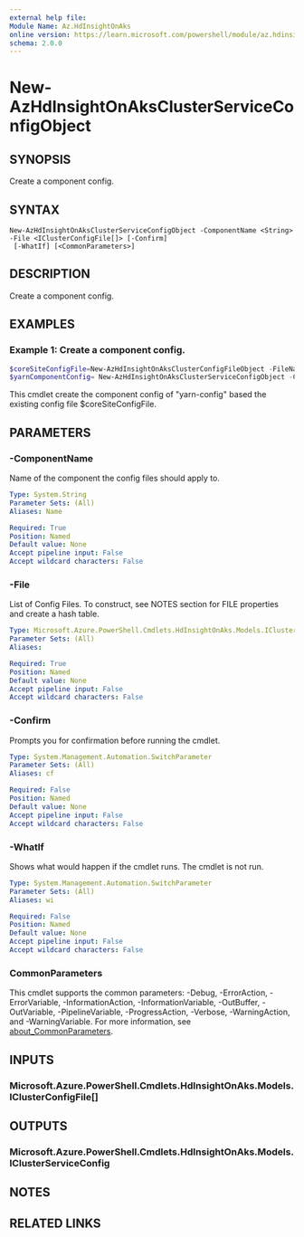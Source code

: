 ```yaml
---
external help file:
Module Name: Az.HdInsightOnAks
online version: https://learn.microsoft.com/powershell/module/az.hdinsightonaks/New-AzHdInsightOnAksClusterServiceConfigObject
schema: 2.0.0
---
```


# New-AzHdInsightOnAksClusterServiceConfigObject

## SYNOPSIS
Create a component config.

## SYNTAX

```
New-AzHdInsightOnAksClusterServiceConfigObject -ComponentName <String> -File <IClusterConfigFile[]> [-Confirm]
 [-WhatIf] [<CommonParameters>]
```

## DESCRIPTION
Create a component config.

## EXAMPLES

### Example 1: Create a component config.
```powershell
$coreSiteConfigFile=New-AzHdInsightOnAksClusterConfigFileObject -FileName "core-site.xml" -Value @{"fs.defaultFS"="abfs://testcontainer@$teststorage.dfs.core.windows.net"}
$yarnComponentConfig= New-AzHdInsightOnAksClusterServiceConfigObject -ComponentName "yarn-config" -File $coreSiteConfigFile
```

This cmdlet create the component config of "yarn-config" based the existing config file $coreSiteConfigFile.

## PARAMETERS

### -ComponentName
Name of the component the config files should apply to.

```yaml
Type: System.String
Parameter Sets: (All)
Aliases: Name

Required: True
Position: Named
Default value: None
Accept pipeline input: False
Accept wildcard characters: False
```

### -File
List of Config Files.
To construct, see NOTES section for FILE properties and create a hash table.

```yaml
Type: Microsoft.Azure.PowerShell.Cmdlets.HdInsightOnAks.Models.IClusterConfigFile[]
Parameter Sets: (All)
Aliases:

Required: True
Position: Named
Default value: None
Accept pipeline input: False
Accept wildcard characters: False
```

### -Confirm
Prompts you for confirmation before running the cmdlet.

```yaml
Type: System.Management.Automation.SwitchParameter
Parameter Sets: (All)
Aliases: cf

Required: False
Position: Named
Default value: None
Accept pipeline input: False
Accept wildcard characters: False
```

### -WhatIf
Shows what would happen if the cmdlet runs.
The cmdlet is not run.

```yaml
Type: System.Management.Automation.SwitchParameter
Parameter Sets: (All)
Aliases: wi

Required: False
Position: Named
Default value: None
Accept pipeline input: False
Accept wildcard characters: False
```

### CommonParameters
This cmdlet supports the common parameters: -Debug, -ErrorAction, -ErrorVariable, -InformationAction, -InformationVariable, -OutBuffer, -OutVariable, -PipelineVariable, -ProgressAction, -Verbose, -WarningAction, and -WarningVariable. For more information, see [about_CommonParameters](http://go.microsoft.com/fwlink/?LinkID=113216).

## INPUTS

### Microsoft.Azure.PowerShell.Cmdlets.HdInsightOnAks.Models.IClusterConfigFile[]

## OUTPUTS

### Microsoft.Azure.PowerShell.Cmdlets.HdInsightOnAks.Models.IClusterServiceConfig

## NOTES

## RELATED LINKS
